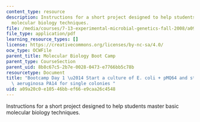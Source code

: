 ```yaml
---
content_type: resource
description: Instructions for a short project designed to help students master basic
  molecular biology techniques.
file: /media/courses/7-13-experimental-microbial-genetics-fall-2008/a09a20c0e10546bbef66e9caa26c4548_MIT7_13f08_lab29.pdf
file_type: application/pdf
learning_resource_types: []
license: https://creativecommons.org/licenses/by-nc-sa/4.0/
ocw_type: OCWFile
parent_title: Molecular Biology Boot Camp
parent_type: CourseSection
parent_uid: 8b8c67c5-2b7e-0028-0473-e7766bb5c78b
resourcetype: Document
title: "Bootcamp Day 1 \u2014 Start a culture of E. coli + pMQ64 and streak Pseudomonas\
  \ aeruginosa PA14 for single colonies "
uid: a09a20c0-e105-46bb-ef66-e9caa26c4548
---
```

Instructions for a short project designed to help students master basic molecular biology techniques.